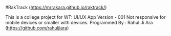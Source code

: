 #RakTrack
(https://mrrakara.github.io/raktrack/)

This is a college project for WT: UI/UX
App Version - 001
Not responsive for mobile devices or smaller with devices.
Programmed By : Rahul Ji Ara (https://github.com/rahuljiara)
